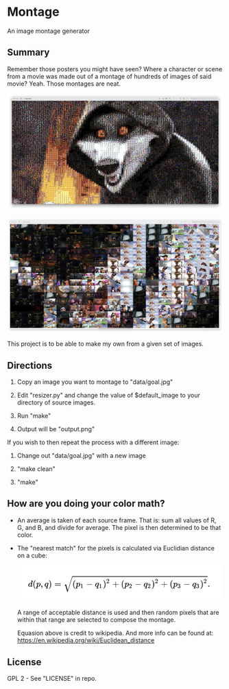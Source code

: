 # Montage

An image montage generator

## Summary

Remember those posters you might have seen? Where a character or scene from a movie was
made out of a montage of hundreds of images of said movie? Yeah. Those montages are neat.

![The Fluffiest Death](examples/death.jpg?raw=true "The Fluffiest Death")

![Closeup of Pixels](examples/closeup.jpg?raw=true "Closeup of 'Pixels'")

This project is to be able to make my own from a given set of images.

## Directions

1. Copy an image you want to montage to "data/goal.jpg"

2. Edit "resizer.py" and change the value of $default_image to your directory of source images.

3. Run "make"

4. Output will be "output.png"

If you wish to then repeat the process with a different image:

1. Change out "data/goal.jpg" with a new image

2. "make clean"

3. "make"

## How are you doing your color math?

* An average is taken of each source frame. That is: sum all values of R, G, and B, and divide for average. The pixel is then determined to be that color.

* The "nearest match" for the pixels is calculated via Euclidian distance on a cube:

  ![Color Cube Distance](examples/math.png?raw=true "Color Cube Distance")

  A range of acceptable distance is used and then random pixels that are within that range are selected to compose the montage.

  Equasion above is credit to wikipedia. And more info can be found at: https://en.wikipedia.org/wiki/Euclidean_distance

## License

GPL 2 - See "LICENSE" in repo.
